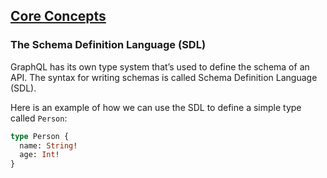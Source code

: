 ## [Core Concepts](https://www.howtographql.com/basics/2-core-concepts/)

### The Schema Definition Language (SDL)

GraphQL has its own type system that’s used to define the schema of an API. The syntax for 
writing schemas is called Schema Definition Language (SDL).

Here is an example of how we can use the SDL to define a simple type called `Person`:

```graphql
type Person {
  name: String!
  age: Int!
}
```













